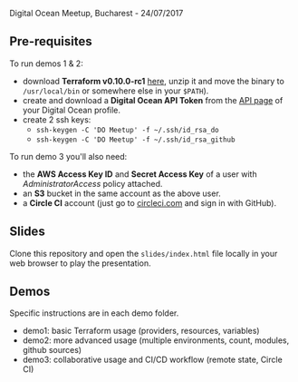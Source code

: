 Digital Ocean Meetup, Bucharest - 24/07/2017
## Pre-requisites
To run demos 1 & 2:
* download **Terraform v0.10.0-rc1** [here](https://releases.hashicorp.com/terraform/0.10.0-rc1/), unzip it and move the binary to `/usr/local/bin` or somewhere else in your `$PATH`).
* create and download a **Digital Ocean API Token** from the [API page](https://cloud.digitalocean.com/settings/api/tokens) of your Digital Ocean profile.
* create 2 ssh keys:
  * `ssh-keygen -C 'DO Meetup' -f ~/.ssh/id_rsa_do`
  * `ssh-keygen -C 'DO Meetup' -f ~/.ssh/id_rsa_github`

To run demo 3 you'll also need:
* the **AWS Access Key ID** and **Secret Access Key** of a user with _AdministratorAccess_ policy attached.
* an **S3** bucket in the same account as the above user.
* a **Circle CI** account (just go to [circleci.com](https://circleci.com/vcs-authorize/) and sign in with GitHub).

## Slides
Clone this repository and open the `slides/index.html` file locally in your web browser to play the presentation.

## Demos
Specific instructions are in each demo folder.
* demo1: basic Terraform usage (providers, resources, variables)
* demo2: more advanced usage (multiple environments, count, modules, github sources)
* demo3: collaborative usage and CI/CD workflow (remote state, Circle CI)
